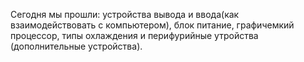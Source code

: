 Сегодня мы прошли: устройства вывода и ввода(как взаимодействовать с компьютером), блок питание, графичемкий процессор, типы охлаждения и перифурийные утройства (дополнительные устройства).
